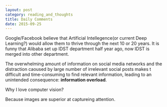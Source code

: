 ```yaml
---
layout: post
category: reading_and_thoughts
title: Daily Comments
date: 2015-09-25
---
```


Google/Facebook believe that Artificial Intellegence(or current Deep Learning?) 
would allow them to thrive through the next 10 or 20 years. 
It is funny that Alibaba set up IDST department half year ago, 
now IDST is merged into other department.

The overwhelming amount of information on social media networks and the distraction caoused
by large number of irrelevant social posts makes t difficult and time-consuming to find
relevant information, leading to an unintended consequence: **information overload**.

Why I love computer vision?

Because images are superior at captureing attention.